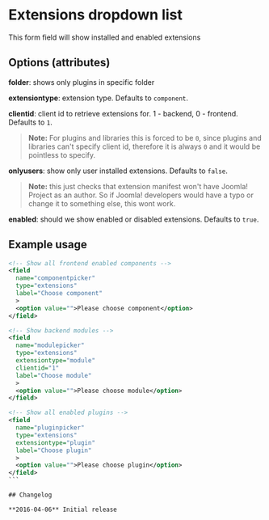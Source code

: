 # Extensions dropdown list

This form field will show installed and enabled extensions

## Options (attributes)

**folder**: shows only plugins in specific folder

**extensiontype**: extension type. Defaults to `component`.

**clientid**: client id to retrieve extensions for. 1 - backend, 0 - frontend. Defaults to `1`.

> **Note:** For plugins and libraries this is forced to be `0`, since plugins and libraries can't specify client id, therefore it is always `0` and it would be pointless to specify.

**onlyusers**: show only user installed extensions. Defaults to `false`.

> **Note:** this just checks that extension manifest won't have Joomla! Project as an author. So if Joomla! developers would have a typo or change it to something else, this wont work.

**enabled**: should we show enabled or disabled extensions. Defaults to `true`.

## Example usage

````xml
<!-- Show all frontend enabled components -->
<field
  name="componentpicker"
  type="extensions"
  label="Choose component"
  >
  <option value="">Please choose component</option>
</field>

<!-- Show backend modules -->
<field
  name="modulepicker"
  type="extensions"
  extensiontype="module"
  clientid="1"
  label="Choose module"
  >
  <option value="">Please choose module</option>
</field>

<!-- Show all enabled plugins -->
<field
  name="pluginpicker"
  type="extensions"
  extensiontype="plugin"
  label="Choose plugin"
  >
  <option value="">Please choose plugin</option>
</field>
```

## Changelog

**2016-04-06** Initial release